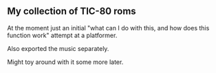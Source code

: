 ## My collection of TIC-80 roms
At the moment just an initial "what can I do with this, and how does this function work" attempt at a platformer.

Also exported the music separately.

Might toy around with it some more later.
